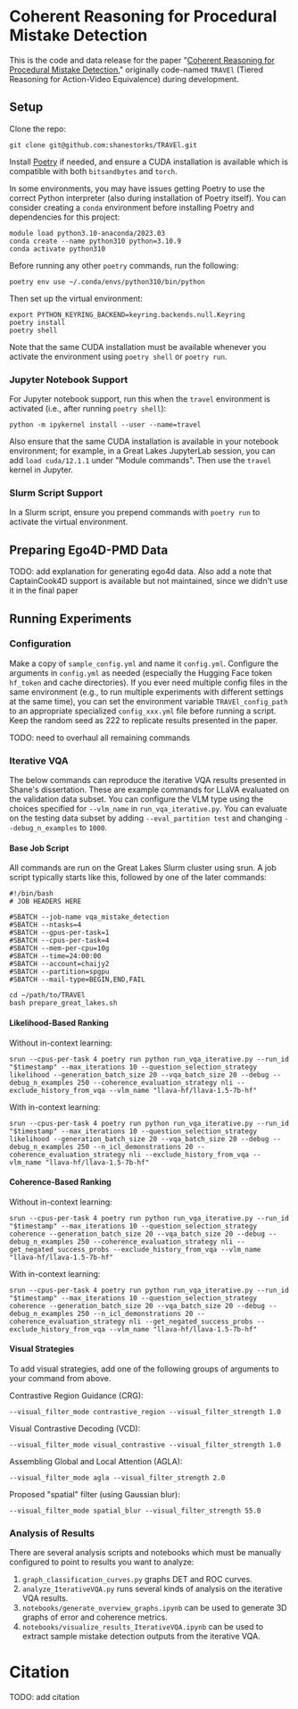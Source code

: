 # Coherent Reasoning for Procedural Mistake Detection

This is the code and data release for the paper "[Coherent Reasoning for Procedural Mistake Detection](https://arxiv.org/abs/2412.11927)," originally code-named `TRAVEl` (Tiered Reasoning for Action-Video Equivalence) during development.

## Setup

Clone the repo:

```
git clone git@github.com:shanestorks/TRAVEl.git
```

Install [Poetry](https://python-poetry.org/docs/#installing-with-the-official-installer) if needed, and ensure a CUDA installation is available which is compatible with both `bitsandbytes` and `torch`. 

In some environments, you may have issues getting Poetry to use the correct Python interpreter (also during installation of Poetry itself). You can consider creating a `conda` environment before installing Poetry and dependencies for this project:

```
module load python3.10-anaconda/2023.03
conda create --name python310 python=3.10.9
conda activate python310
```

Before running any other `poetry` commands, run the following:

```
poetry env use ~/.conda/envs/python310/bin/python
```

Then set up the virtual environment:

```
export PYTHON_KEYRING_BACKEND=keyring.backends.null.Keyring
poetry install
poetry shell
```

Note that the same CUDA installation must be available whenever you activate the environment using `poetry shell` or `poetry run`.

### Jupyter Notebook Support

For Jupyter notebook support, run this when the `travel` environment is activated (i.e., after running `poetry shell`):

```
python -m ipykernel install --user --name=travel
```

Also ensure that the same CUDA installation is available in your notebook environment; for example, in a Great Lakes JupyterLab session, you can add `load cuda/12.1.1` under "Module commands". Then use the `travel` kernel in Jupyter.

### Slurm Script Support

In a Slurm script, ensure you prepend commands with `poetry run` to activate the virtual environment.

## Preparing Ego4D-PMD Data

TODO: add explanation for generating ego4d data. Also add a note that CaptainCook4D support is available but not maintained, since we didn't use it in the final paper

## Running Experiments

### Configuration

Make a copy of `sample_config.yml` and name it `config.yml`. Configure the arguments in `config.yml` as needed (especially the Hugging Face token `hf_token` and cache directories). If you ever need multiple config files in the same environment (e.g., to run multiple experiments with different settings at the same time), you can set the environment variable `TRAVEl_config_path` to an appropriate specialized `config_xxx.yml` file before running a script. Keep the random seed as 222 to replicate results presented in the paper.

TODO: need to overhaul all remaining commands

### Iterative VQA

The below commands can reproduce the iterative VQA results presented in Shane's dissertation. These are example commands for LLaVA evaluated on the validation data subset. You can configure the VLM type using the choices specified for `--vlm_name` in `run_vqa_iterative.py`. You can evaluate on the testing data subset by adding `--eval_partition test` and changing `--debug_n_examples` to `1000`.

#### Base Job Script

All commands are run on the Great Lakes Slurm cluster using srun. A job script typically starts like this, followed by one of the later commands:

```
#!/bin/bash
# JOB HEADERS HERE

#SBATCH --job-name vqa_mistake_detection
#SBATCH --ntasks=4
#SBATCH --gpus-per-task=1
#SBATCH --cpus-per-task=4
#SBATCH --mem-per-cpu=10g
#SBATCH --time=24:00:00
#SBATCH --account=chaijy2
#SBATCH --partition=spgpu
#SBATCH --mail-type=BEGIN,END,FAIL

cd ~/path/to/TRAVEl
bash prepare_great_lakes.sh
```

#### Likelihood-Based Ranking

Without in-context learning:

```
srun --cpus-per-task 4 poetry run python run_vqa_iterative.py --run_id "$timestamp" --max_iterations 10 --question_selection_strategy likelihood --generation_batch_size 20 --vqa_batch_size 20 --debug --debug_n_examples 250 --coherence_evaluation_strategy nli --exclude_history_from_vqa --vlm_name "llava-hf/llava-1.5-7b-hf"
```

With in-context learning:

```
srun --cpus-per-task 4 poetry run python run_vqa_iterative.py --run_id "$timestamp" --max_iterations 10 --question_selection_strategy likelihood --generation_batch_size 20 --vqa_batch_size 20 --debug --debug_n_examples 250 --n_icl_demonstrations 20 --coherence_evaluation_strategy nli --exclude_history_from_vqa --vlm_name "llava-hf/llava-1.5-7b-hf"
```

#### Coherence-Based Ranking

Without in-context learning:

```
srun --cpus-per-task 4 poetry run python run_vqa_iterative.py --run_id "$timestamp" --max_iterations 10 --question_selection_strategy coherence --generation_batch_size 20 --vqa_batch_size 20 --debug --debug_n_examples 250 --coherence_evaluation_strategy nli --get_negated_success_probs --exclude_history_from_vqa --vlm_name "llava-hf/llava-1.5-7b-hf"
```

With in-context learning:

```
srun --cpus-per-task 4 poetry run python run_vqa_iterative.py --run_id "$timestamp" --max_iterations 10 --question_selection_strategy coherence --generation_batch_size 20 --vqa_batch_size 20 --debug --debug_n_examples 250 --n_icl_demonstrations 20 --coherence_evaluation_strategy nli --get_negated_success_probs --exclude_history_from_vqa --vlm_name "llava-hf/llava-1.5-7b-hf"
```

#### Visual Strategies

To add visual strategies, add one of the following groups of arguments to your command from above.

Contrastive Region Guidance (CRG):

```
--visual_filter_mode contrastive_region --visual_filter_strength 1.0
```

Visual Contrastive Decoding (VCD):

```
--visual_filter_mode visual_contrastive --visual_filter_strength 1.0
```

Assembling Global and Local Attention (AGLA):

```
--visual_filter_mode agla --visual_filter_strength 2.0
```

Proposed "spatial" filter (using Gaussian blur):

```
--visual_filter_mode spatial_blur --visual_filter_strength 55.0
```

### Analysis of Results

There are several analysis scripts and notebooks which must be manually configured to point to results you want to analyze:

1. `graph_classification_curves.py` graphs DET and ROC curves.
2. `analyze_IterativeVQA.py` runs several kinds of analysis on the iterative VQA results.
3. `notebooks/generate_overview_graphs.ipynb` can be used to generate 3D graphs of error and coherence metrics.
4. `notebooks/visualize_results_IterativeVQA.ipynb` can be used to extract sample mistake detection outputs from the iterative VQA.

# Citation

TODO: add citation